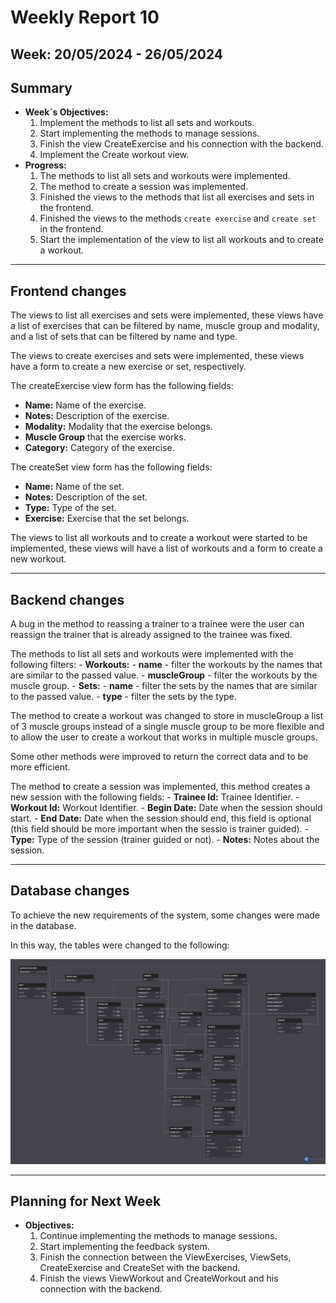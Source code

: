 # Weekly Report 10

## Week: 20/05/2024 - 26/05/2024

## Summary

- **Week´s Objectives:**
    1. Implement the methods to list all sets and workouts.
    2. Start implementing the methods to manage sessions.
    3. Finish the view CreateExercise and his connection with the backend.
    4. Implement the Create workout view.
- **Progress:**
    1. The methods to list all sets and workouts were implemented.
    2. The method to create a session was implemented.
    3. Finished the views to the methods that list all exercises and sets in the frontend.
    4. Finished the views to the methods `create exercise` and `create set` in the frontend.
    5. Start the implementation of the view to list all workouts and to create a workout.

---

## Frontend changes

The views to list all exercises and sets were implemented, these views have a list of exercises that can be filtered by name, muscle group and modality, and a list of sets that can be filtered by name and type.

The views to create exercises and sets were implemented, these views have a form to create a new exercise or set, respectively.

The createExercise view form has the following fields:
- **Name:** Name of the exercise.
- **Notes:** Description of the exercise.
- **Modality:** Modality that the exercise belongs.
- **Muscle Group** that the exercise works.
- **Category:** Category of the exercise.

The createSet view form has the following fields:
- **Name:** Name of the set.
- **Notes:** Description of the set.
- **Type:** Type of the set.
- **Exercise:** Exercise that the set belongs.

The views to list all workouts and to create a workout were started to be implemented, these views will have a list of workouts and a form to create a new workout.

---

## Backend changes

A bug in the method to reassing a trainer to a trainee were the user can reassign the trainer that is already assigned to the trainee was fixed.

The methods to list all sets and workouts were implemented with the following filters:
    - **Workouts:**
        - **name** - filter the workouts by the names that are similar to the passed value. 
        - **muscleGroup** - filter the workouts by the muscle group.
    - **Sets:**
        - **name** - filter the sets by the names that are similar to the passed value.
        - **type** - filter the sets by the type.

The method to create a workout was changed to store in muscleGroup a list of 3 muscle groups instead of a single muscle group to be more flexible and to allow the user to create a workout that works in multiple muscle groups.

Some other methods were improved to return the correct data and to be more efficient.

The method to create a session was implemented, this method creates a new session with the following fields:
    - **Trainee Id:** Trainee Identifier.
    - **Workout Id:** Workout Identifier.
    - **Begin Date:** Date when the session should start.
    - **End Date:** Date when the session should end, this field is optional (this field should be more important when the sessio is trainer guided).
    - **Type:** Type of the session (trainer guided or not).
    - **Notes:** Notes about the session.

---


## Database changes

To achieve the new requirements of the system, some changes were made in the database.

In this way, the tables were changed to the following:

![Database Diagram](./images/dbDiagram7.png)

---

## Planning for Next Week

- **Objectives:**
    1. Continue implementing the methods to manage sessions.
    2. Start implementing the feedback system.
    3. Finish the connection between the ViewExercises, ViewSets, CreateExercise and CreateSet with the backend.
    4. Finish the views ViewWorkout and CreateWorkout and his connection with the backend.
